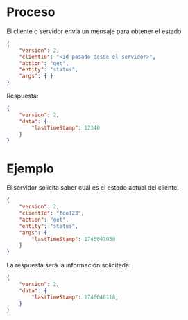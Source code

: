 # Proceso

El cliente o servidor envía un mensaje para obtener el estado

```json
{
    "version": 2,
    "clientId": "<id pasado desde el servidor>",
    "action": "get",
    "entity": "status",
    "args": { }
}
````

Respuesta:

```json
{
    "version": 2,
    "data": {
        "lastTimeStamp": 12340
    }
}
```

# Ejemplo

El servidor solicita saber cuál es el estado actual del cliente.

```json
{
    "version": 2,
    "clientId": "foo123",
    "action": "get",
    "entity": "status",
    "args": {
        "lastTimeStamp": 1746047938
    }
}
```

La respuesta será la información solicitada:

```json
{
    "version": 2,
    "data": {
        "lastTimeStamp": 1746048118,
    }
}
```

